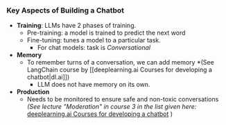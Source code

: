 ### Key Aspects of Building a Chatbot
- **Training**: LLMs have 2 phases of training.
	- Pre-training: a model is trained to predict the next word
	- Fine-tuning: tunes a model to a particular task.
		- For chat models: task is *Conversational*
- **Memory**
	- To remember turns of a conversation, we can add memory *(See LangChain course by [[deeplearning.ai Courses for developing a chatbot|dl.ai]]) 
		- LLM does not have memory on its own.
- **Production**
	- Needs to be monitored to ensure safe and non-toxic conversations *(See lecture "Moderation" in course 3 in the list given here:*  [deeplearning.ai Courses for developing a chatbot](deeplearning.ai%20Courses%20for%20developing%20a%20chatbot.md) )